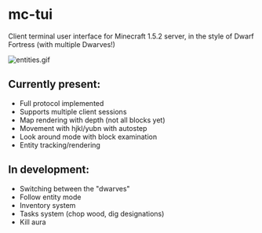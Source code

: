 # mc-tui
Client terminal user interface for Minecraft 1.5.2 server, in the style of Dwarf Fortress (with multiple Dwarves!)

![entities.gif](https://raw.githubusercontent.com/nichePenguin/mc-tui/refs/heads/main/readme/entities.gif)
## Currently present:
* Full protocol implemented
* Supports multiple client sessions
* Map rendering with depth (not all blocks yet)
* Movement with hjkl/yubn with autostep
* Look around mode with block examination
* Entity tracking/rendering

## In development:
* Switching between the "dwarves"
* Follow entity mode
* Inventory system
* Tasks system (chop wood, dig designations)
* Kill aura
